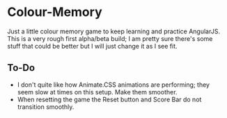# Colour-Memory
Just a little colour memory game to keep learning and practice AngularJS.
This is a very rough first alpha/beta build; I am pretty sure there's some stuff that could be better but I will just change it as I see fit.

##  To-Do
* I don't quite like how Animate.CSS animations are performing; they seem slow at times on this setup. Make them smoother.
* When resetting the game the Reset button and Score Bar do not transition smoothly.
